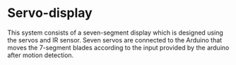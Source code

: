 # Servo-display
This system consists of a seven-segment display which is designed using the servos and IR sensor. 
Seven servos are connected to the Arduino that moves the 7-segment blades according to the input provided by the 
arduino after motion detection.
